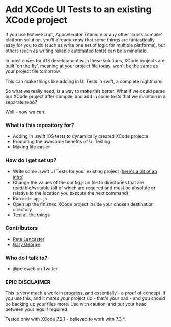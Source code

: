 # Add XCode UI Tests to an existing XCode project #

If you use NativeScript, Appcelerator Titanium or any other 'cross compile' platform solution, you'll already know that some things are fantastically easy for you to do (such as write one set of logic for multiple platforms), but others (such as writing reliable automated tests) can be a minefield.

In most cases for iOS development with these solutions, XCode projects are built 'on the fly', meaning at your project file today, won't be the same as your project file tomorrow.

This can make things like adding in UI Tests in swift, a complete nightmare.

So what we really need, is a way to make this better. What if we could parse our XCode project after compile, and add in some tests that we maintain in a separate repo?

Well - now we can.

### What is this repository for? ###

* Adding in .swift iOS tests to dynamically created XCode projects
* Promoting the awesome benefits of UI Testing
* Making life easier

### How do I get set up? ###

* Write some .swift UI Tests for your existing project ([here's a bit of an intro](https://developer.apple.com/videos/play/wwdc2015/406/))
* Change the values of the config.json file to directories that are readable/writable (all of which are required and must be absolute or relative to the location you execute the next command)
* Run `node app.js`
* Open up the finished XCode project inside your chosen destination directory
* Test all the things

### Contributors ###

* [Pete Lancaster](http://petedoeswebthings.com/)
* [Gary George](http://georgewebdesign.co.uk/)

### Who do I talk to? ###

* @peteweb on Twitter

### EPIC DISCLAIMER ###

This is very much a work in progress, and essentially - a proof of concept. If you use this, and it mares your project up - that's your bad - and you should be backing up your files more. Use with caution, and put your head between your legs if required.

Tested only with XCode 7.2.1 - believed to work with 7.3.*.